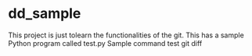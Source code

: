 dd_sample
=========

This project is just tolearn the functionalities of the git.
This has a sample Python program called test.py
Sample command test git diff
